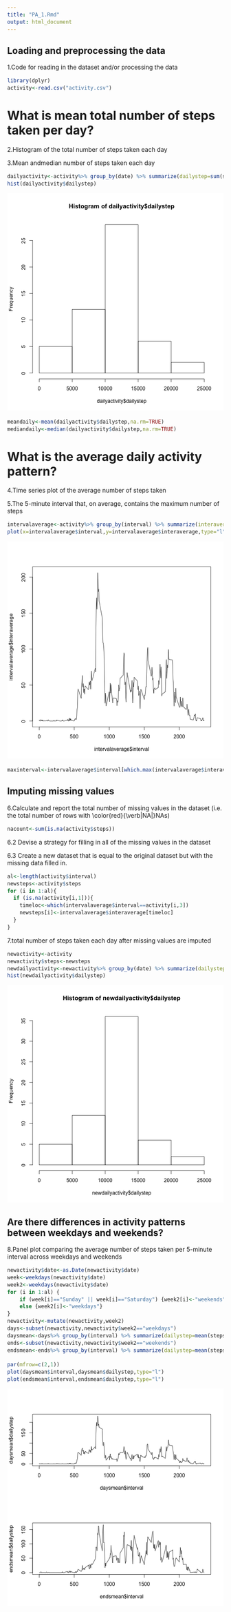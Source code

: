 ```yaml
---
title: "PA_1.Rmd"
output: html_document
---
```




## Loading and preprocessing the data

1.Code for reading in the dataset and/or processing the data

```r
library(dplyr)
activity<-read.csv("activity.csv")
```

# What is mean total number of steps taken per day?

2.Histogram of the total number of steps taken each day

3.Mean andmedian number of steps taken each day

```r
dailyactivity<-activity%>% group_by(date) %>% summarize(dailystep=sum(steps))
hist(dailyactivity$dailystep)
```

![plot of chunk mean](figure/mean-1.png)

```r
meandaily<-mean(dailyactivity$dailystep,na.rm=TRUE)
mediandaily<-median(dailyactivity$dailystep,na.rm=TRUE)
```

# What is the average daily activity pattern?
4.Time series plot of the average number of steps taken

5.The 5-minute interval that, on average, contains the maximum number of steps

```r
intervalaverage<-activity%>% group_by(interval) %>% summarize(interaverage=mean(steps,na.rm=TRUE))
plot(x=intervalaverage$interval,y=intervalaverage$interaverage,type="l")
```

![plot of chunk inteval](figure/inteval-1.png)

```r
maxinterval<-intervalaverage$interval[which.max(intervalaverage$interaverage)]
```

## Imputing missing values

6.Calculate and report the total number of missing values in the dataset (i.e. the total number of rows with \color{red}{\verb|NA|}NAs)

```r
nacount<-sum(is.na(activity$steps))
```

6.2 Devise a strategy for filling in all of the missing values in the dataset

6.3 Create a new dataset that is equal to the original dataset but with the missing data filled in.

```r
al<-length(activity$interval)
newsteps<-activity$steps
for (i in 1:al){
  if (is.na(activity[i,1])){
    timeloc<-which(intervalaverage$interval==activity[i,3])
    newsteps[i]<-intervalaverage$interaverage[timeloc]
  }
}
```

7.total number of steps taken each day after missing values are imputed

```r
newactivity<-activity
newactivity$steps<-newsteps
newdailyactivity<-newactivity%>% group_by(date) %>% summarize(dailystep=sum(steps))
hist(newdailyactivity$dailystep)
```

![plot of chunk newhist](figure/newhist-1.png)

## Are there differences in activity patterns between weekdays and weekends?
8.Panel plot comparing the average number of steps taken per 5-minute interval across weekdays and weekends

```r
newactivity$date<-as.Date(newactivity$date)
week<-weekdays(newactivity$date)
week2<-weekdays(newactivity$date)
for (i in 1:al) {
    if (week[i]=="Sunday" || week[i]=="Saturday") {week2[i]<-"weekends"}
    else {week2[i]<-"weekdays"}
}
newactivity<-mutate(newactivity,week2)
days<-subset(newactivity,newactivity$week2=="weekdays")
daysmean<-days%>% group_by(interval) %>% summarize(dailystep=mean(steps))
ends<-subset(newactivity,newactivity$week2=="weekends")
endsmean<-ends%>% group_by(interval) %>% summarize(dailystep=mean(steps))

par(mfrow=c(2,1))
plot(daysmean$interval,daysmean$dailystep,type="l")
plot(endsmean$interval,endsmean$dailystep,type="l")
```

![plot of chunk hist](figure/hist-1.png)







